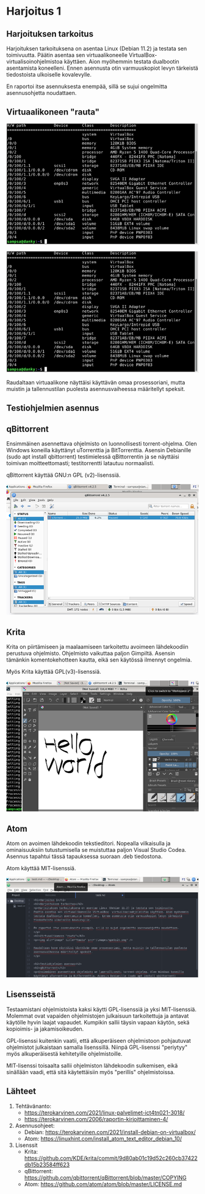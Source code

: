Harjoitus 1
=======
Harjoituksen tarkoitus
-----------
Harjoituksen tarkoituksena on asentaa Linux (Debian 11.2) ja testata sen toimivuutta. 
Päätin asentaa sen virtuaalikoneelle VirtualBox- virtualisoinohjelmistoa käyttäen. Aion myöhemmin testata dualbootin asentamista koneelleni. Ennen asennusta otin varmuuskopiot levyn tärkeistä tiedostoista ulkoiselle kovalevylle. 

En raportoi itse asennuksesta enempää, sillä se sujui ongelmitta asennusohjetta noudattaen.

Virtuaalikoneen "rauta"
-----------
<img alt="Image" title="Rauta" src="/images/speksit.png" />

![Image](/images/speksit.png "Rauta")

Raudaltaan virtuaalikone näyttäisi käyttävän omaa prosessoriani, mutta muistin ja tallennustilan puolesta asennusvaiheessa määritellyt speksit.


Testiohjelmien asennus
-----------
qBittorrent
-----------

Ensimmäinen asennettava ohjelmisto on luonnollisesti torrent-ohjelma. Olen Windows koneilla käyttänyt uTorrenttia ja BitTorrenttia. Asensin Debianille (sudo apt install qbittorrent) testimielessä qBittorrentin ja se näyttäisi toimivan moitteettomasti; testitorrentti latautuu normaalisti. 

qBittorrent käyttää GNU:n GPL (v2)-lisenssiä. 

<img alt="Image" title="qbittorrent" src="/images/qbittorrentt.png" />


Krita
-----------
Krita on piirtämiseen ja maalaamiseen tarkoitettu avoimeen lähdekoodiin perustuva ohjelmisto. Ohjelmisto vaikuttaa paljon Gimpiltä. Asensin tämänkin komentokehotteen kautta, eikä sen käytössä ilmennyt ongelmia. 

Myös Krita käyttää GPL(v3)-lisenssiä.

<img alt="Image" title="Krita" src="/images/krita.png" />


Atom
-----------
Atom on avoimen lähdekoodin tekstieditori. Nopealla vilkaisulla ja ominaisuuksiin tutustumisella se muistuttaa paljon Visual Studio Codea. Asennus tapahtui tässä tapauksessa suoraan .deb tiedostona.

Atom käyttää MIT-lisenssiä.

<img alt="Image" title="Krita" src="/images/atom.png" />


Lisensseistä
-----------
Testaamistani ohjelmistoista kaksi käytti GPL-lisenssiä ja yksi MIT-lisenssiä. Molemmat ovat vapaiden ohjelmistojen julkaisuun tarkoitettuja ja antavat käytölle hyvin laajat vapaudet. Kumpikin sallii täysin vapaan käytön, sekä kopioimis- ja jakamisoikeuden. 

GPL-lisenssi kuitenkin vaatii, että alkuperäiseen ohjelmistoon pohjautuvat ohjelmistot julkaistaan samalla lisenssillä. Niinpä GPL-lisenssi "periytyy" myös alkuperäisestä kehitetyille ohjelmistoille. 

MIT-lisenssi toisaalta sallii ohjelmiston lähdekoodin sulkemisen, eikä sinällään vaadi, että sitä käytettäisiin myös "perillis" ohjelmistoissa.  



Lähteet
-----------

1. Tehtävänanto:
    * https://terokarvinen.com/2021/linux-palvelimet-ict4tn021-3018/
    * https://terokarvinen.com/2006/raportin-kirjoittaminen-4/
2. Asennusohjeet:
    * Debian: https://terokarvinen.com/2021/install-debian-on-virtualbox/
    * Atom: https://linuxhint.com/install_atom_text_editor_debian_10/
3. Lisenssit
    * Krita: https://github.com/KDE/krita/commit/9d80ab01c19d52c260cb37422db15b23584ff623
    * qBittorrent: https://github.com/qbittorrent/qBittorrent/blob/master/COPYING
    * Atom: https://github.com/atom/atom/blob/master/LICENSE.md
